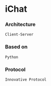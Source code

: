 # iChat

### Architecture
```Client-Server```

### Based on
``` Python ```

### Protocol
``` Innovative Protocol ```

